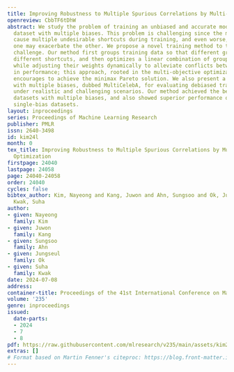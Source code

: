 ```yaml
---
title: Improving Robustness to Multiple Spurious Correlations by Multi-Objective Optimization
openreview: CbbTF6tDhW
abstract: We study the problem of training an unbiased and accurate model given a
  dataset with multiple biases. This problem is challenging since the multiple biases
  cause multiple undesirable shortcuts during training, and even worse, mitigating
  one may exacerbate the other. We propose a novel training method to tackle this
  challenge. Our method first groups training data so that different groups induce
  different shortcuts, and then optimizes a linear combination of group-wise losses
  while adjusting their weights dynamically to alleviate conflicts between the groups
  in performance; this approach, rooted in the multi-objective optimization theory,
  encourages to achieve the minimax Pareto solution. We also present a new benchmark
  with multiple biases, dubbed MultiCelebA, for evaluating debiased training methods
  under realistic and challenging scenarios. Our method achieved the best on three
  datasets with multiple biases, and also showed superior performance on conventional
  single-bias datasets.
layout: inproceedings
series: Proceedings of Machine Learning Research
publisher: PMLR
issn: 2640-3498
id: kim24l
month: 0
tex_title: Improving Robustness to Multiple Spurious Correlations by Multi-Objective
  Optimization
firstpage: 24040
lastpage: 24058
page: 24040-24058
order: 24040
cycles: false
bibtex_author: Kim, Nayeong and Kang, Juwon and Ahn, Sungsoo and Ok, Jungseul and
  Kwak, Suha
author:
- given: Nayeong
  family: Kim
- given: Juwon
  family: Kang
- given: Sungsoo
  family: Ahn
- given: Jungseul
  family: Ok
- given: Suha
  family: Kwak
date: 2024-07-08
address:
container-title: Proceedings of the 41st International Conference on Machine Learning
volume: '235'
genre: inproceedings
issued:
  date-parts:
  - 2024
  - 7
  - 8
pdf: https://raw.githubusercontent.com/mlresearch/v235/main/assets/kim24l/kim24l.pdf
extras: []
# Format based on Martin Fenner's citeproc: https://blog.front-matter.io/posts/citeproc-yaml-for-bibliographies/
---
```

